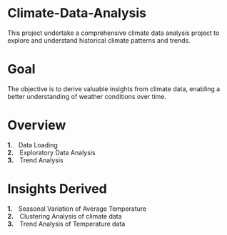 # Climate-Data-Analysis
This project undertake a comprehensive climate data analysis project to explore and
understand historical climate patterns and trends.
# Goal
The objective is to derive
valuable insights from climate data, enabling a better understanding of weather
conditions over time.
# Overview
<b>1.</b>&emsp;Data Loading<br>
<b>2.</b>&emsp;Exploratory Data Analysis<br>
<b>3.</b>&emsp;Trend Analysis<br>
# Insights Derived
<b>1.</b>&emsp;Seasonal Variation of Average Temperature<br>
<b>2.</b>&emsp;Clustering Analysis of climate data<br>
<b>3.</b>&emsp;Trend Analysis of Temperature data
